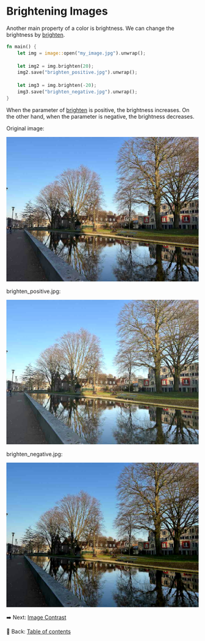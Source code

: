 # Brightening Images

Another main property of a color is brightness.
We can change the brightness by [brighten](https://docs.rs/image/latest/image/enum.DynamicImage.html#method.brighten).

```rust
fn main() {
    let img = image::open("my_image.jpg").unwrap();

    let img2 = img.brighten(20);
    img2.save("brighten_positive.jpg").unwrap();

    let img3 = img.brighten(-20);
    img3.save("brighten_negative.jpg").unwrap();
}
```

When the parameter of [brighten](https://docs.rs/image/latest/image/enum.DynamicImage.html#method.brighten) is positive, the brightness increases.
On the other hand, when the parameter is negative, the brightness decreases.

Original image:

![my_image](./image/my_image.jpg)

brighten_positive.jpg:

![brighten_positive](./image/brighten_positive.jpg)

brighten_negative.jpg:

![brighten_negative](./image/brighten_negative.jpg)

:arrow_right:  Next: [Image Contrast](./image_contrast.md)

:blue_book: Back: [Table of contents](./../README.md)
